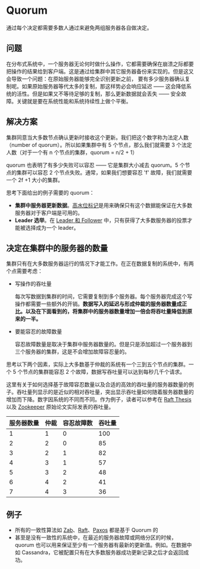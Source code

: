 # Quorum

通过每个决定都需要多数人通过来避免两组服务器各自做决定。

## 问题

在分布式系统中，一个服务器无论何时做什么操作，它都需要确保在崩溃之际都要把操作的结果给到客户端。这是通过给集群中其它服务器备份来实现的。但是这又会导致一个问题：在原始服务器能够完全识别更新之前， 要有多少服务器确认复制呢。如果原始服务器等代太多的复制，那这样势必会响应延迟 —— 这会降低系统的活性。但是如果又不等待足够的复制，那么更新数据就会丢失 —— 安全故障。关键就是要在系统性能和系统持续性上做个平衡。

## 解决方案

集群同意当大多数节点确认更新时接收这个更新。我们把这个数字称为法定人数（number of quorum）。所以如果集群中有 5 个节点，那么我们就需要 3 个法定人数（对于一个有 n 个节点的集群，quorum = n/2 + 1）

quorum 也表明了有多少失败可以容忍 —— 它是集群大小减去 quorum。5 个节点的集群可以容忍 2 个节点失败。通常，如果我们想要容忍 'f' 故障，我们就需要一个 2f +1 大小的集群。

思考下面给出的例子需要的 quorum：

- **集群中服务器更新数据**。[高水位标记](https://martinfowler.com/articles/patterns-of-distributed-systems/high-watermark.html)是用来确保只有这个数据能保证在大多数服务器对于客户端是可用的。
- **Leader 选举**。在 [Leader 和 Follower](https://martinfowler.com/articles/patterns-of-distributed-systems/leader-follower.html) 中，只有获得了大多数服务器的投票才能被选择成为一个 leader。

## 决定在集群中的服务器的数量

集群只有在大多数服务器运行的情况下才能工作。在正在数据复制的系统中，有两个点需要考虑：

- 写操作的吞吐量

  每次写数据到集群的时间，它需要复制到多个服务器。每个服务器完成这个写操作都需要一些额外的开销。**数据写入的延迟与形成仲裁的服务器数量成正比。以及在下面看到的，将集群中的服务器数量增加一倍会将吞吐量降低到原来的一半。**

- 要能容忍的故障数量

  容忍故障数量是取决于集群中服务器数量的。但是只是添加超过一个服务器到三个服务器的集群，这是不会增加故障容忍量的。

思考以下两个因素，实际上大多数基于仲裁的系统有一个三到五个节点的集群。一个 5 个节点的集群能容忍 2 个故障，数据写吞吐量可以达到每秒几千个请求。

这里有关于如何选择基于故障容忍数量以及合适的高效的吞吐量的服务器数量的例子。吞吐量列显示的是近似的相对吞吐量，突出显示吞吐量如何随着服务器数量的增加而下降。数字因系统的不同而不同。作为例子，读者可以参考在 [Raft Thesis](https://web.stanford.edu/~ouster/cgi-bin/papers/OngaroPhD.pdf) 以及 [Zookeeper](https://www.usenix.org/legacy/event/atc10/tech/full_papers/Hunt.pdf) 原始论文实际发表的吞吐量。

| 服务器数量 | 仲裁 | 容忍故障数 | 吞吐量 |
| ---------- | ---- | ---------- | ------ |
| 1          | 1    | 0          | 100    |
| 2          | 2    | 0          | 85     |
| 3          | 2    | 1          | 82     |
| 4          | 3    | 1          | 57     |
| 5          | 3    | 2          | 48     |
| 6          | 4    | 2          | 41     |
| 7          | 4    | 3          | 36     |

## 例子

- 所有的一致性算法如 [Zab](https://zookeeper.apache.org/doc/r3.4.13/zookeeperInternals.html#sc_atomicBroadcast)、[Raft](https://raft.github.io/)、[Paxos](https://en.wikipedia.org/wiki/Paxos_(computer_science)) 都是基于 Quorum 的
- 甚至是没有一致性的系统中，在最近的服务器故障或网络分区的时候，quorum 也可以用来保证至少有一个服务器有最新的更新值。例如。在数据中如 Cassandra，它被配置只有在大多数服务器成功更新记录之后才会返回成功。